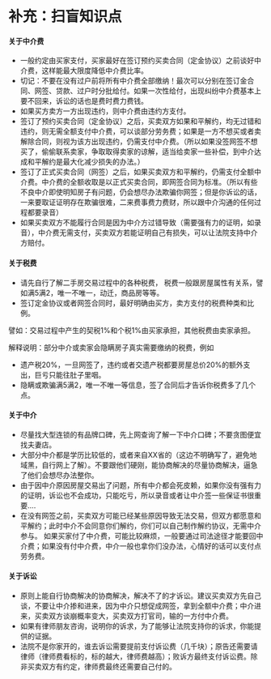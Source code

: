 # 补充：扫盲知识点

#### 关于中介费
- 一般约定由买家支付，买家最好在签订预约买卖合同（定金协议）之前谈好中介费，这样能最大限度降低中介费比率。
- 切记：不要在没有过户前将所有中介费全部缴纳！最次可以分别在签订金合同、网签、贷款、过户时分批给付。如果一次性给付，出现纠纷中介费基本上要不回来，诉讼的话也是费时费力费钱。
- 如果买方卖方一方出现违约，则中介费由违约方支付。
- 签订了预约买卖合同（定金协议）之后，买卖双方如果和平解约，均无过错和违约，则无需全额支付中介费，可以谈部分劳务费；如果是一方不想买或者卖解除合同，则视为该方出现违约，仍需支付中介费。（所以如果没签网签不想买了，偷偷联系卖家，争取取得卖家的谅解，适当给卖家一些补偿，到中介达成和平解约是最大化减少损失的办法。）
- 签订了正式买卖合同（网签）之后，如果买卖双方和平解约，仍需支付全额中介费。中介费的全额收取是以正式买卖合同，即网签合同为标准。（所以有些不良中介即使明知房子有问题，仍会想尽办法欺骗你网签；但是你诉讼的话，一来要取证证明存在欺骗很难，二来费事费力费财，所以跟中介沟通的任何过程都要录音）
- 如果买卖双方不能履行合同是因为中介方过错导致（需要强有力的证明，如录音），中介费无需支付，买卖双方若能证明自己有损失，可以让法院支持中介方赔付。

#### 关于税费
- 请先自行了解二手房交易过程中的各种税费， 税费一般跟房屋属性有关系，譬如满5满2，唯一不唯一，动迁，商品房等等。
- 签订定金协议或者网签合同时，最好明确由买方，卖方支付的税费种类和比例。 

譬如：交易过程中产生的契税1%和个税1%由买家承担，其他税费由卖家承担。

解释说明：部分中介或卖家会隐瞒房子真实需要缴纳的税费，例如
- 遗产税20%，一旦网签了，违约或者交遗产税都要房屋总价20%的额外支出，巨亏只能往肚子里咽。
- 隐瞒或欺骗满5满2，唯一不唯一等信息，签了合同后才告诉你税费多了几个点。

#### 关于中介
- 尽量找大型连锁的有品牌口碑，先上网查询了解一下中介口碑；不要贪图便宜找夫妻店。
- 大部分中介都是学历比较低的，或者来自XX省的（这边不明确写了，避免地域黑，自行网上了解）。不要跟他们硬刚，能协商解决的尽量协商解决，逼急了他们会想尽办法整你。
- 由于因中介原因房屋交易出了问题，所有中介都会死皮赖，如果你没有强有力的证明，诉讼也不会成功，只能吃亏，所以录音或者让中介签一些保证书很重要....
- 在没有网签之前，买卖双方可能已经某些原因导致无法交易，但双方都愿意和平解约；此时中介不会同意你们解约，你们可以自己制作解约协议，无需中介参与。
如果买家付了中介费，可能比较麻烦，一般要通过司法途径才能要回中介费；如果没有付中介费，中介一般也拿你们没办法，心情好的话可以支付点劳务费。

#### 关于诉讼
- 原则上能自行协商解决的协商解决，解决不了的才诉讼。建议买卖双方先自己谈，不要让中介掺和进来，因为中介只想促成网签，拿到全额中介费；中介进来，买卖双方谈崩概率变大，买卖双方打官司，输的一方付中介费。
- 如果有律师朋友咨询，说明你的诉求，为了能够让法院支持你的诉求，你能提供的证据。
- 法院不是你家开的，谁去诉讼需要提前支付诉讼费（几千块）；原告还需要请律师（律师费看标的，标的越大，律师费越高）；败诉方最终支付诉讼费。除非买卖双方有约定，律师费最终还需要自己付的。
